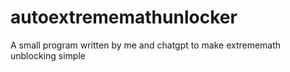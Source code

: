 # autoextrememathunlocker
A small program written by me and chatgpt to make extrememath unblocking simple
